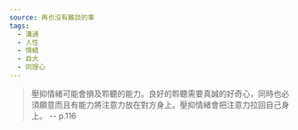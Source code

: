 ```yaml
---
source: 再也沒有難談的事
tags:
  - 溝通
  - 人性
  - 情緒
  - 自大
  - 同理心
---
```

> 壓抑情緒可能會損及聆聽的能力。良好的聆聽需要真誠的好奇心，同時也必須願意而且有能力將注意力放在對方身上。壓抑情緒會把注意力拉回自己身上。 
> \-- p.116